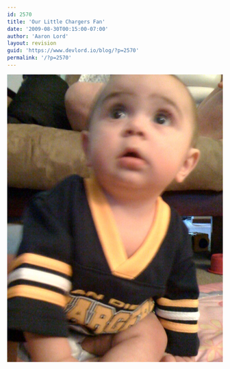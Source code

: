 ```yaml
---
id: 2570
title: 'Our Little Chargers Fan'
date: '2009-08-30T00:15:00-07:00'
author: 'Aaron Lord'
layout: revision
guid: 'https://www.devlord.io/blog/?p=2570'
permalink: '/?p=2570'
---
```


<p class="mobile-photo"><a href="/assets/img/2011/10/photo-771738.jpg"><img src="/assets/img/2011/10/photo-771738.jpg?w=225" border="0" alt="" /></a></p><div class="blogger-post-footer"><img width='1' height='1' src="/our-little-chargers-fan/"' /></div>